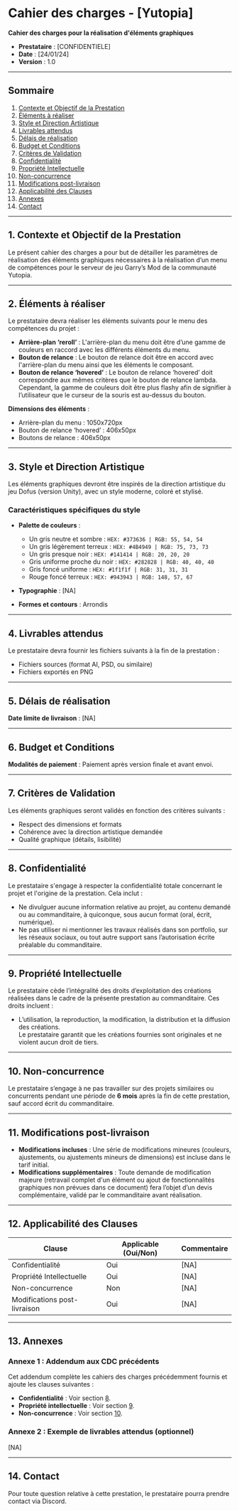 # Cahier des charges - [Yutopia]

**Cahier des charges pour la réalisation d'éléments graphiques**

- **Prestataire** : [CONFIDENTIELE]  
- **Date** :        [24/01/24]  
- **Version** :     1.0  

---

## Sommaire
1. [Contexte et Objectif de la Prestation](#1-contexte-et-objectif-de-la-prestation)  
2. [Éléments à réaliser](#2-éléments-à-réaliser)  
3. [Style et Direction Artistique](#3-style-et-direction-artistique)  
4. [Livrables attendus](#4-livrables-attendus)  
5. [Délais de réalisation](#5-délais-de-réalisation)  
6. [Budget et Conditions](#6-budget-et-conditions)  
7. [Critères de Validation](#7-critères-de-validation)  
8. [Confidentialité](#8-confidentialité)  
9. [Propriété Intellectuelle](#9-propriété-intellectuelle)  
10. [Non-concurrence](#10-non-concurrence)  
11. [Modifications post-livraison](#11-modifications-post-livraison)  
12. [Applicabilité des Clauses](#12-applicabilité-des-clauses)  
13. [Annexes](#13-annexes)  
14. [Contact](#14-contact)  

---

## 1. Contexte et Objectif de la Prestation  
Le présent cahier des charges a pour but de détailler les paramètres de réalisation des éléments graphiques nécessaires à la réalisation d’un menu de compétences pour le serveur de jeu Garry’s Mod de la communauté Yutopia.  

---

## 2. Éléments à réaliser  
Le prestataire devra réaliser les éléments suivants pour le menu des compétences du projet :  
- **Arrière-plan ‘reroll’** :       L'arrière-plan du menu doit être d’une gamme de couleurs en raccord avec les différents éléments du menu.  
- **Bouton de relance** :           Le bouton de relance doit être en accord avec l'arrière-plan du menu ainsi que les éléments le composant.  
- **Bouton de relance ‘hovered’** : Le bouton de relance ‘hovered’ doit correspondre aux mêmes critères que le bouton de relance lambda. Cependant, la gamme de couleurs doit être plus flashy afin de signifier à l’utilisateur que le curseur de la souris est au-dessus du bouton.  

**Dimensions des éléments** :  
- Arrière-plan du menu :        1050x720px  
- Bouton de relance ‘hovered’ : 406x50px  
- Boutons de relance :          406x50px  

---

## 3. Style et Direction Artistique  
Les éléments graphiques devront être inspirés de la direction artistique du jeu Dofus (version Unity), avec un style moderne, coloré et stylisé.  

### Caractéristiques spécifiques du style  
- **Palette de couleurs** :  
  - Un gris neutre et sombre :      `HEX: #373636 | RGB: 55, 54, 54`  
  - Un gris légèrement terreux :    `HEX: #4B4949 | RGB: 75, 73, 73`  
  - Un gris presque noir :          `HEX: #141414 | RGB: 20, 20, 20`  
  - Gris uniforme proche du noir :  `HEX: #282828 | RGB: 40, 40, 40`  
  - Gris foncé uniforme :           `HEX: #1f1f1f | RGB: 31, 31, 31`  
  - Rouge foncé terreux :           `HEX: #943943 | RGB: 148, 57, 67`  

- **Typographie** : [NA]  
- **Formes et contours** : Arrondis  

---

## 4. Livrables attendus  
Le prestataire devra fournir les fichiers suivants à la fin de la prestation :  
- Fichiers sources (format AI, PSD, ou similaire)  
- Fichiers exportés en PNG  

---

## 5. Délais de réalisation  
**Date limite de livraison** : [NA]  

---

## 6. Budget et Conditions  
**Modalités de paiement** : Paiement après version finale et avant envoi.  

---

## 7. Critères de Validation  
Les éléments graphiques seront validés en fonction des critères suivants :  
- Respect des dimensions et formats  
- Cohérence avec la direction artistique demandée  
- Qualité graphique (détails, lisibilité)  

---

## 8. Confidentialité  
Le prestataire s'engage à respecter la confidentialité totale concernant le projet et l'origine de la prestation. Cela inclut :  
- Ne divulguer aucune information relative au projet, au contenu demandé ou au commanditaire, à quiconque, sous aucun format (oral, écrit, numérique).  
- Ne pas utiliser ni mentionner les travaux réalisés dans son portfolio, sur les réseaux sociaux, ou tout autre support sans l’autorisation écrite préalable du commanditaire.  

---

## 9. Propriété Intellectuelle  
Le prestataire cède l’intégralité des droits d’exploitation des créations réalisées dans le cadre de la présente prestation au commanditaire. Ces droits incluent :  
- L’utilisation, la reproduction, la modification, la distribution et la diffusion des créations.  
Le prestataire garantit que les créations fournies sont originales et ne violent aucun droit de tiers.  

---

## 10. Non-concurrence  
Le prestataire s’engage à ne pas travailler sur des projets similaires ou concurrents pendant une période de **6 mois** après la fin de cette prestation, sauf accord écrit du commanditaire.  

---

## 11. Modifications post-livraison  
- **Modifications incluses** : Une série de modifications mineures (couleurs, ajustements, ou ajustements mineurs de dimensions) est incluse dans le tarif initial.  
- **Modifications supplémentaires** : Toute demande de modification majeure (retravail complet d'un élément ou ajout de fonctionnalités graphiques non prévues dans ce document) fera l’objet d’un devis complémentaire, validé par le commanditaire avant réalisation.  

---

## 12. Applicabilité des Clauses  
| Clause                        | Applicable (Oui/Non)  | Commentaire           |  
|-------------------------------|-----------------------|-----------------------|  
| Confidentialité               | Oui                   |    [NA]               |  
| Propriété Intellectuelle      | Oui                   |    [NA]               |  
| Non-concurrence               | Non                   |    [NA]               |  
| Modifications post-livraison  | Oui                   |    [NA]               |  

---

## 13. Annexes  
### Annexe 1 : Addendum aux CDC précédents  
Cet addendum complète les cahiers des charges précédemment fournis et ajoute les clauses suivantes :  
- **Confidentialité** :             Voir section [8](#8-confidentialité).  
- **Propriété intellectuelle** :    Voir section [9](#9-propriété-intellectuelle).  
- **Non-concurrence** :             Voir section [10](#10-non-concurrence).  

### Annexe 2 : Exemple de livrables attendus (optionnel)  
[NA]  

---

## 14. Contact  
Pour toute question relative à cette prestation, le prestataire pourra prendre contact via Discord.   
